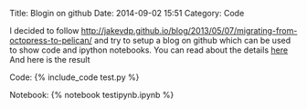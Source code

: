 Title: Blogin on github
Date: 2014-09-02 15:51
Category: Code

I decided to follow http://jakevdp.github.io/blog/2013/05/07/migrating-from-octopress-to-pelican/ and try to setup a blog on github which can be used to show code and ipython notebooks.
You can read about the details [here](https://github.com/udibr/pelican)
And here is the result

Code:
{% include_code test.py %}

Notebook:
{% notebook testipynb.ipynb %}

